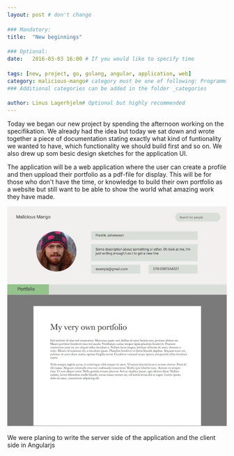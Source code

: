 ```yaml
---
layout: post # don't change

### Mandatory:
title:  "New beginnings"

### Optional:
date:   2016-03-03 16:00 # If you would like to specify time

tags: [new, project, go, golang, angular, application, web]
category: malicious-mango# category must be one of following: Programming, IntenseOrange
### Additional categories can be added in the folder _categories

author: Linus Lagerhjelm# Optional but highly recommended
---
```


Today we began our new project by spending the afternoon working on the
specifikation. We already had the idea but today we sat down and wrote together
a piece of documentation stating exactly what kind of funtionality we wanted to
have, which functionality we should build first and so on. We also drew up som
besic design sketches for the application UI.         

The application will be a web application where the user can create a profile
and then uppload their portfolio as a pdf-file for display. This will be for
those who don't have the time, or knowledge to build their own portfolio as a
website but still want to be able to show the world what amazing work they have
made. 

![design sketch](/assets/images/malicious-mango-sketch.jpg)

We were planing to write the server side of the application and the client side
in Angularjs
